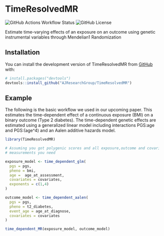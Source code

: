 
# TimeResolvedMR

<!-- badges: start -->
![GitHub Actions Workflow Status](https://img.shields.io/github/actions/workflow/status/AJResearchGroup/TimeResolvedMR/r.yml)
![GitHub License](https://img.shields.io/github/license/AJResearchGroup/TimeResolvedMR)
<!-- badges: end -->

Estimate time-varying effects of an exposure on an outcome using genetic
instrumental variables through Mendelian1 Randomization

## Installation

You can install the development version of TimeResolvedMR from [GitHub](https://github.com/) with:

``` r
# install.packages("devtools")
devtools::install_github("AJResearchGroup/TimeResolvedMR")
```

## Example

The following is the basic workflow we used in our upcoming paper.
This estimates the time-dependent effect of a continuous exposure (BMI) on a
binary outcome (Type 2 diabetes). The time-dependent genetic effects are
estimated using a generalized linear model including interactions PGS:age and
PGS:(age^4) and an Aalen additive hazards model.

``` r
library(TimeResolvedMR)

# Assuming you got polygenic scores and all exposure,outcome and covariate
# measurements you need

exposure_model <- time_dependent_glm(
  pgs = pgs,
  pheno = bmi,
  age =  age_at_assessment,
  covariates = covariates,
  exponents = c(1,4)
)

outcome_model <- time_dependent_aalen(
  pgs = pgs,
  pheno = t2_diabetes,
  event_age = age_at_diagnose,
  covariates = covariates
)

time_dependent_MR(exposure_model, outcome_model)
```

